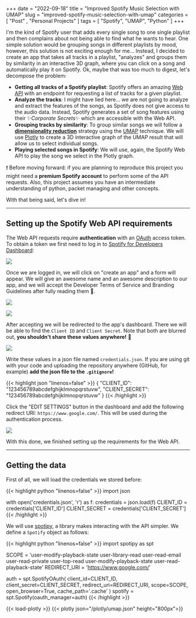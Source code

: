 +++
date = "2022-09-18"
title = "Improved Spotify Music Selection with UMAP"
slug = "improved-spotify-music-selection-with-umap"
categories = [ "Post" , "Personal Projects" ]
tags = [ "Spotify", "UMAP", "Python" ]
+++

I'm the kind of Spotify user that adds every single song to one single playlist and then complains about not being able to find what he wants to hear. One simple solution would be grouping songs in different playlists by mood, however, this solution is not exciting enough for me... Instead, I decided to create an app that takes all tracks in a playlist, "analyzes" and groups them by similarity in an interactive 3D graph, where you can click on a song and automatically play it on Spotify. Ok, maybe that was too much to digest, let's decompose the problem:

- **Getting all tracks of a Spotify playlist**: Spotify offers an amazing [Web API][1] with an endpoint for requesting a list of tracks for a given playlist.
- **Analyze the tracks**: I might have lied here... we are not going to analyze and extract the features of the songs, as Spotify does not give access to the audio data. Instead, Spotify generates a set of song features using their :sparkles:*Corporate Secrets*:sparkles: which are accessible with the Web API.
- **Grouping tracks by similarity**: To group similar songs we will follow a [**dimensionality reduction**][2] strategy using the [UMAP][2] technique. We will use [Plotly][4] to create a 3D interactive graph of the UMAP result that will allow us to select individual songs.
- **Playing selected songs in Spotify**: We will use, again, the Spotify Web API to play the song we select in the Plotly graph.

:exclamation: Before moving forward: if you are planning to reproduce this project you might need a **premium Spotify account** to perform some of the API requests. Also, this project assumes you have an intermediate understanding of python, packet managing and other concepts.

With that being said, let's dive in!

---

## Setting up the Spotify Web API requirements

The Web API requests require **authentication** with an [OAuth][5] access token. To obtain a token we first need to log in to [Spotify for Developers Dashboard][6]:

![](/img/spotify_umap/1.png)

Once we are logged in, we will click on "create an app" and a form will appear. We will give an awesome name and an awesome description to our app, and we will accept the Developer Terms of Service and Branding Guidelines after fully reading them :eyes:.

![](/img/spotify_umap/2.png)

![](/img/spotify_umap/3.png)

After accepting we will be redirected to the app's dashboard. There we will be able to find the `Client ID` and `Client Secret`. Note that both are blurred out, **you shouldn't share these values anywhere!** :speak_no_evil:

![](/img/spotify_umap/4.png)

Write these values in a json file named `credentials.json`. If you are using git with your code and uploading the repository anywhere (GitHub, for example) **add the json file to the `.gitignore`!**

{{< highlight json "linenos=false" >}}
{
    "CLIENT_ID": "123456789abcdefghijklmnopqrstuvw",
    "CLIENT_SECRET": "123456789abcdefghijklmnopqrstuvw"
}
{{< /highlight >}}

Click the "EDIT SETTINGS" button in the dashboard and add the following redirect URI: `https://www.google.com/`. This will be used during the authentication process.

![](/img/spotify_umap/5.png)

With this done, we finished setting up the requirements for the Web API.


---

## Getting the data

First of all, we will load the credentials we stored before:

{{< highlight python "linenos=false" >}}
import json

with open('credentials.json', 'r') as f: credentials = json.load(f)
CLIENT_ID = credentials['CLIENT_ID']
CLIENT_SECRET = credentials['CLIENT_SECRET']
{{< /highlight >}}

We will use [spotipy][7], a library makes interacting with the API simpler. We define a `Spotify` object as follows:

{{< highlight python "linenos=false" >}}
import spotipy as spt

SCOPE = 'user-modify-playback-state user-library-read user-read-email user-read-private user-top-read user-modify-playback-state user-read-playback-state'
REDIRECT_URI = 'https://www.google.com/'

auth = spt.SpotifyOAuth(
    client_id=CLIENT_ID, client_secret=CLIENT_SECRET, 
    redirect_uri=REDIRECT_URI, 
    scope=SCOPE, open_browser=True, cache_path='.cache'
)
spotify = spt.Spotify(oauth_manager=auth)
{{< /highlight >}}


{{< load-plotly >}}
{{< plotly json="/plotly/umap.json" height="800px">}}


[1]: https://developer.spotify.com/documentation/web-api/
[2]: https://en.wikipedia.org/wiki/Dimensionality_reduction
[3]: https://arxiv.org/abs/1802.03426
[4]: https://plotly.com/python/
[5]: https://oauth.net/
[6]: https://developer.spotify.com/dashboard/
[7]: https://spotipy.readthedocs.io